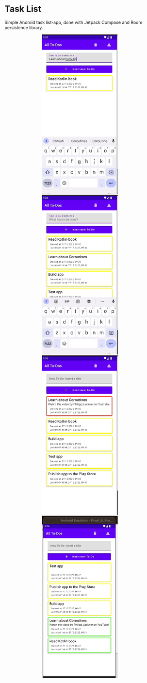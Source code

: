 # Task List

Simple Android task list-app, done with Jetpack Compose and Room persistence library.

<div style="text-align: center">
  <img src="./images/image_1.gif" alt="screenshot 1" width="250" />&nbsp;&nbsp;
  <img src="./images/image_2.gif" alt="screenshot 2" width="250" />&nbsp;&nbsp; 
  <img src="./images/image_3.gif" alt="screenshot 3" width="250" />&nbsp;&nbsp;
  <img src="./images/image4.gif" alt="screenshot 4" width="250" />&nbsp;&nbsp;
</div>


